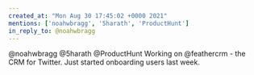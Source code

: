 ```yaml
---
created_at: "Mon Aug 30 17:45:02 +0000 2021"
mentions: ['noahwbragg', '5harath', 'ProductHunt']
in_reply_to: @noahwbragg
---
```


@noahwbragg @5harath @ProductHunt Working on @feathercrm - the CRM for Twitter. Just started onboarding users last week.